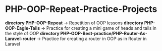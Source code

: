 # PHP-OOP-Repeat-Practice-Projects
**directory PHP-OOP-Repeat** -> Repetition of OOP lessons
**directory PHP-OOP-Eagle-Tails** -> Practice for creating a mini game of heads and tails in the style of OOP
**directory PHP-OOP-Best-practice/PHP-Router-As-Laravel-router** -> Practice for creating a router in OOP as in Router in Laravel
